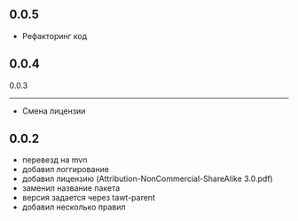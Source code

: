 0.0.5
--

- Рефакторинг код

0.0.4
-- 

0.0.3

-----------------------------

- Смена лицензии

0.0.2
------------------------------

- перевезд на mvn
- добавил логгирование
- добавил лицензию (Attribution-NonCommercial-ShareAlike 3.0.pdf)
- заменил название пакета
- версия задается через tawt-parent
- добавил несколько правил